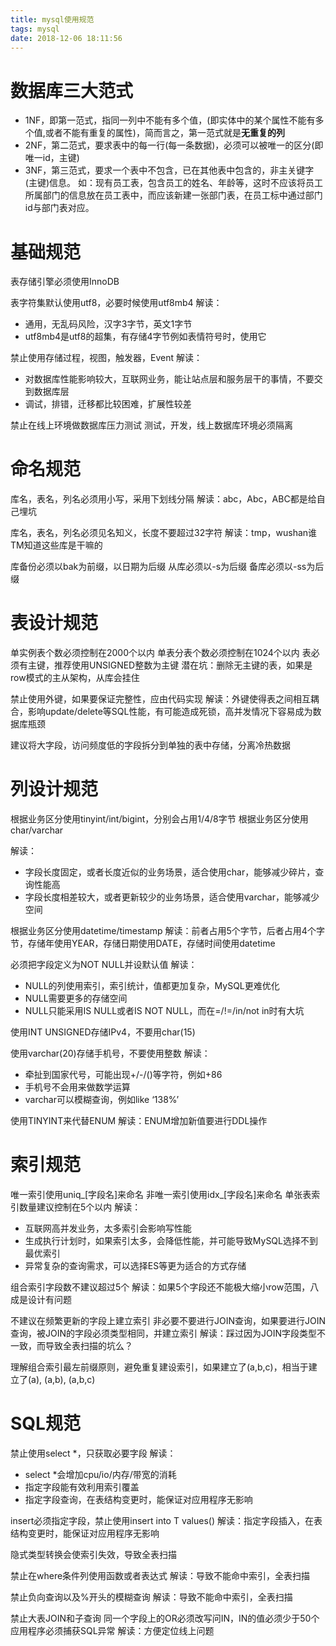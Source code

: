 ```yaml
---
title: mysql使用规范
tags: mysql
date: 2018-12-06 18:11:56
---
```


# 数据库三大范式
- 1NF，即第一范式，指同一列中不能有多个值，(即实体中的某个属性不能有多个值,或者不能有重复的属性)，简而言之，第一范式就是**无重复的列**
- 2NF，第二范式，要求表中的每一行(每一条数据)，必须可以被唯一的区分(即唯一id，主键)
- 3NF，第三范式，要求一个表中不包含，已在其他表中包含的，非主关键字(主键)信息。
如：现有员工表，包含员工的姓名、年龄等，这时不应该将员工所属部门的信息放在员工表中，而应该新建一张部门表，在员工标中通过部门id与部门表对应。

# 基础规范
表存储引擎必须使用InnoDB

表字符集默认使用utf8，必要时候使用utf8mb4
解读：
- 通用，无乱码风险，汉字3字节，英文1字节
- utf8mb4是utf8的超集，有存储4字节例如表情符号时，使用它

禁止使用存储过程，视图，触发器，Event
解读：
- 对数据库性能影响较大，互联网业务，能让站点层和服务层干的事情，不要交到数据库层
- 调试，排错，迁移都比较困难，扩展性较差

禁止在线上环境做数据库压力测试
测试，开发，线上数据库环境必须隔离

# 命名规范
库名，表名，列名必须用小写，采用下划线分隔
解读：abc，Abc，ABC都是给自己埋坑

库名，表名，列名必须见名知义，长度不要超过32字符
解读：tmp，wushan谁TM知道这些库是干嘛的

库备份必须以bak为前缀，以日期为后缀
从库必须以-s为后缀
备库必须以-ss为后缀

# 表设计规范
单实例表个数必须控制在2000个以内
单表分表个数必须控制在1024个以内
表必须有主键，推荐使用UNSIGNED整数为主键
潜在坑：删除无主键的表，如果是row模式的主从架构，从库会挂住

禁止使用外键，如果要保证完整性，应由代码实现
解读：外键使得表之间相互耦合，影响update/delete等SQL性能，有可能造成死锁，高并发情况下容易成为数据库瓶颈

建议将大字段，访问频度低的字段拆分到单独的表中存储，分离冷热数据

# 列设计规范
根据业务区分使用tinyint/int/bigint，分别会占用1/4/8字节
根据业务区分使用char/varchar

解读：
- 字段长度固定，或者长度近似的业务场景，适合使用char，能够减少碎片，查询性能高
- 字段长度相差较大，或者更新较少的业务场景，适合使用varchar，能够减少空间

根据业务区分使用datetime/timestamp
解读：前者占用5个字节，后者占用4个字节，存储年使用YEAR，存储日期使用DATE，存储时间使用datetime

必须把字段定义为NOT NULL并设默认值
解读：
- NULL的列使用索引，索引统计，值都更加复杂，MySQL更难优化
- NULL需要更多的存储空间
- NULL只能采用IS NULL或者IS NOT NULL，而在=/!=/in/not in时有大坑

使用INT UNSIGNED存储IPv4，不要用char(15)

使用varchar(20)存储手机号，不要使用整数
解读：
- 牵扯到国家代号，可能出现+/-/()等字符，例如+86
- 手机号不会用来做数学运算
- varchar可以模糊查询，例如like ‘138%’

使用TINYINT来代替ENUM
解读：ENUM增加新值要进行DDL操作

# 索引规范
唯一索引使用uniq_[字段名]来命名
非唯一索引使用idx_[字段名]来命名
单张表索引数量建议控制在5个以内
解读：
- 互联网高并发业务，太多索引会影响写性能
- 生成执行计划时，如果索引太多，会降低性能，并可能导致MySQL选择不到最优索引
- 异常复杂的查询需求，可以选择ES等更为适合的方式存储

组合索引字段数不建议超过5个
解读：如果5个字段还不能极大缩小row范围，八成是设计有问题

不建议在频繁更新的字段上建立索引
非必要不要进行JOIN查询，如果要进行JOIN查询，被JOIN的字段必须类型相同，并建立索引
解读：踩过因为JOIN字段类型不一致，而导致全表扫描的坑么？

理解组合索引最左前缀原则，避免重复建设索引，如果建立了(a,b,c)，相当于建立了(a), (a,b), (a,b,c)

# SQL规范
禁止使用select *，只获取必要字段
解读：
- select *会增加cpu/io/内存/带宽的消耗
- 指定字段能有效利用索引覆盖
- 指定字段查询，在表结构变更时，能保证对应用程序无影响

insert必须指定字段，禁止使用insert into T values()
解读：指定字段插入，在表结构变更时，能保证对应用程序无影响

隐式类型转换会使索引失效，导致全表扫描

禁止在where条件列使用函数或者表达式
解读：导致不能命中索引，全表扫描

禁止负向查询以及%开头的模糊查询
解读：导致不能命中索引，全表扫描

禁止大表JOIN和子查询
同一个字段上的OR必须改写问IN，IN的值必须少于50个
应用程序必须捕获SQL异常
解读：方便定位线上问题